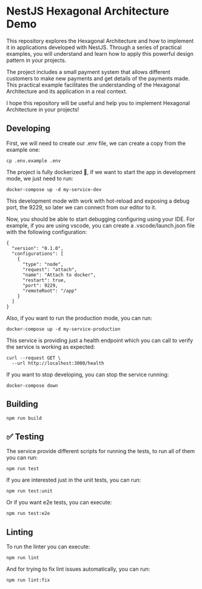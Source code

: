 # NestJS Hexagonal Architecture Demo

This repository explores the Hexagonal Architecture and how to implement it in applications developed with NestJS. Through a series of practical examples, you will understand and learn how to apply this powerful design pattern in your projects.

The project includes a small payment system that allows different customers to make new payments and get details of the payments made. This practical example facilitates the understanding of the Hexagonal Architecture and its application in a real context.

I hope this repository will be useful and help you to implement Hexagonal Architecture in your projects!

## Developing

First, we will need to create our .env file, we can create a copy from the example one:

```
cp .env.example .env
```

The project is fully dockerized 🐳, if we want to start the app in development mode, we just need to run:

```
docker-compose up -d my-service-dev
```

This development mode with work with hot-reload and exposing a debug port, the 9229, so later we can connect from our editor to it.

Now, you should be able to start debugging configuring using your IDE. For example, if you are using vscode, you can create a .vscode/launch.json file with the following configuration:

```
{
  "version": "0.1.0",
  "configurations": [
    {
      "type": "node",
      "request": "attach",
      "name": "Attach to docker",
      "restart": true,
      "port": 9229,
      "remoteRoot": "/app"
    }
  ]
}
```

Also, if you want to run the production mode, you can run:

```
docker-compose up -d my-service-production
```

This service is providing just a health endpoint which you can call to verify the service is working as expected:

```
curl --request GET \
  --url http://localhost:3000/health
```

If you want to stop developing, you can stop the service running:

```
docker-compose down
```

## Building

```
npm run build
```

## ✅ Testing

The service provide different scripts for running the tests, to run all of them you can run:

```
npm run test
```

If you are interested just in the unit tests, you can run:

```
npm run test:unit
```

Or if you want e2e tests, you can execute:

```
npm run test:e2e
```

## Linting

To run the linter you can execute:

```
npm run lint
```

And for trying to fix lint issues automatically, you can run:

```
npm run lint:fix
```
